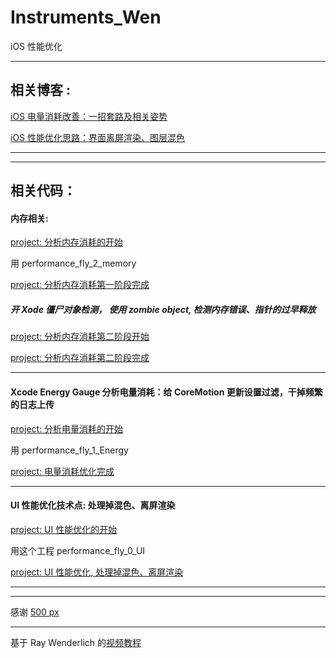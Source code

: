 # Instruments_Wen
iOS 性能优化


<hr>





相关博客 :
-









[iOS 电量消耗改善：一招套路及相关姿势](https://juejin.im/post/5bfce9305188255362443ac5)

[iOS 性能优化思路：界面离屏渲染、图层混色](https://juejin.im/post/5bf26cd36fb9a049a5707fdd)







<hr>

<hr>


相关代码：
-


#### 内存相关: 




[project:   分析内存消耗的开始](https://github.com/BoxDengJZ/Instruments_Wen/archive/v1.3.3.zip)

用 performance_fly_2_memory

[project:   分析内存消耗第一阶段完成](https://github.com/BoxDengJZ/Instruments_Wen/archive/v1.3.4.zip)





##### 开 Xode 僵尸对象检测， 使用 zombie object, 检测内存错误、指针的过早释放


[project:   分析内存消耗第二阶段开始](https://github.com/BoxDengJZ/Instruments_Wen/archive/v1.3.4.zip)



[project:   分析内存消耗第二阶段完成](https://github.com/BoxDengJZ/Instruments_Wen/archive/v1.3.5.zip)

<hr>





#### Xcode Energy Gauge 分析电量消耗：给 CoreMotion 更新设置过滤，干掉频繁的日志上传


[project:   分析电量消耗的开始](https://github.com/BoxDengJZ/Instruments_Wen/archive/v1.2.0.zip)

用 performance_fly_1_Energy

[project:   电量消耗优化完成](https://github.com/BoxDengJZ/Instruments_Wen/archive/v1.3.0.zip)

<hr>



#### UI 性能优化技术点: 处理掉混色、离屏渲染



[project:   UI 性能优化的开始](https://github.com/BoxDengJZ/Instruments_Wen/archive/v1.0.0.zip)

用这个工程 performance_fly_0_UI

[project:   UI 性能优化, 处理掉混色、离屏渲染](https://github.com/BoxDengJZ/Instruments_Wen/archive/v1.1.0.zip)







<hr>


<hr>



感谢 [500 px](https://github.com/500px/legacy-api-documentation)



<hr>


基于 Ray Wenderlich 的[视频教程](https://www.raywenderlich.com/5176-practical-instruments)
